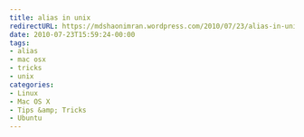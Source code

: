 ```yaml
---
title: alias in unix
redirectURL: https://mdshaonimran.wordpress.com/2010/07/23/alias-in-unix/
date: 2010-07-23T15:59:24-00:00
tags:
- alias
- mac osx
- tricks
- unix
categories:
- Linux
- Mac OS X
- Tips &amp; Tricks
- Ubuntu
---
```

